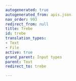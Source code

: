 ```yaml
---
autogenerated: true
autogenerated_from: apis.json
nav_order: 993
redirect_from: null
title: Trebe
id: trebe
translation_types:
- Text
- File
active: true
grand_parent: Input types
parent: Text
redirect_to: trebe

---
```


